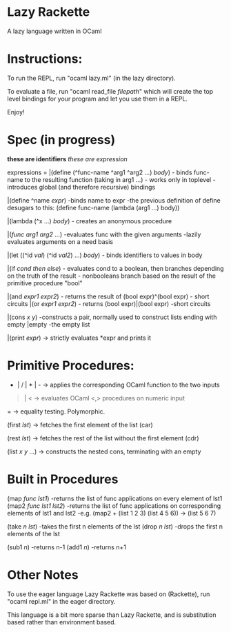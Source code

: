 Lazy Rackette
========
A lazy language written in OCaml


Instructions:
=====================
To run the REPL, run "ocaml lazy.ml" (in the lazy directory).

To evaluate a file, run "ocaml read_file *filepath*" which will create the top level bindings for your program and let you use them in a REPL.

Enjoy!

Spec (in progress)
==================
<b>these are identifiers</b>
*these are expression*

expressions =
|(define (^func-name ^arg1 ^arg2 ...) *body*) 
	- binds func-name to the resulting function (taking in arg1 ...)
	- works only in toplevel
	- introduces global (and therefore recursive) bindings

|(define ^name *expr*) 
	-binds name to expr
	-the previous definition of define desugars to this: (define func-name (lambda (arg1 ...) body))


|(lambda (^x ...) *body*)
	- creates an anonymous procedure

|(*func* *arg1* *arg2* ...)
	-evaluates func with the given arguments
	-lazily evaluates arguments on a need basis


|(let ((^id *val*) (^id *val2*) ...) *body*) 
	- binds identifiers to values in body

|(if *cond* *then* *else*)
	- evaluates cond to a boolean, then branches depending on the truth of the result
	- nonbooleans branch based on the result of the primitive procedure "bool"

|(and *expr1* *expr2*) 
	- returns the result of (bool expr)^(bool expr)
	- short circuits
|(or *expr1* *expr2*)
	- returns (bool expr)|(bool expr)
	-short circuits

|(cons *x* *y*) 
	-constructs a pair, normally used to construct lists ending with empty
|empty
	-the empty list

|(print *expr*) -> strictly evaluates *expr and prints it

Primitive Procedures:
=====================
+ | / | * | - -> applies the corresponding OCaml function to the two inputs

> | < -> evaluates OCaml <,> procedures on numeric input

= -> equality testing. Polymorphic.

(first *lst*) -> fetches the first element of the list (car)

(rest *lst*) -> fetches the rest of the list without the first element (cdr)

(list *x* *y* ...) -> constructs the nested cons, terminating with an empty

Built in Procedures
=====================
(map *func* *lst1*) 
	-returns the list of func applications on every element of lst1
(map2 *func* *lst1* *lst2*)
	-returns the list of func applications on corresponding elements of lst1 and lst2
	-e.g. (map2 + (list 1 2 3) (list 4 5 6)) -> (list 5 6 7)

(take *n* *lst*)
	-takes the first n elements of the lst
(drop *n* *lst*)
	-drops the first n elements of the lst

(sub1 *n*)
	-returns n-1
(add1 *n*) 
	-returns n+1



Other Notes
========================================================================
To use the eager language Lazy Rackette was based on (Rackette),
run "ocaml repl.ml" in the eager directory.

This language is a bit more sparse than Lazy Rackette, and is substitution based rather than environment based. 





